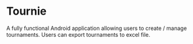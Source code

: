 # Tournie
A fully functional Android application allowing users to create / manage tournaments. Users can export tournaments to excel file.
